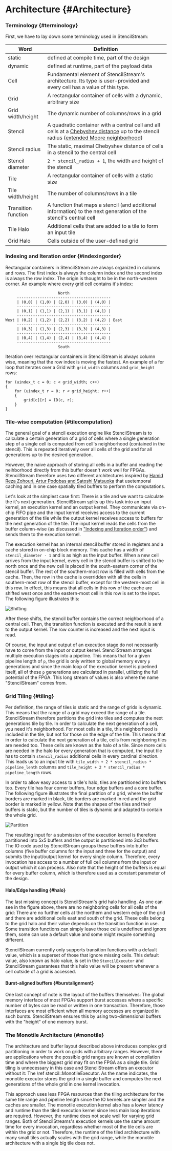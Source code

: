 # Architecture {#Architecture}

### Terminology {#terminology}

First, we have to lay down some terminology used in StencilStream:

| Word | Definition |
|------|------------|
| static | defined at compile time, part of the design |
| dynamic | defined at runtime, part of the payload data |
| Cell | Fundamental element of StencilStream's architecture. Its type is user-provided and every cell has a value of this type. |
| Grid | A rectangular container of cells with a dynamic, arbitrary size |
| Grid width/height | The dynamic number of columns/rows in a grid |
| Stencil | A quadratic container with a central cell and all cells at a [Chebyshev distance](https://en.wikipedia.org/wiki/Chebyshev_distance) up to the stencil radius ([extended Moore neighborhood](https://en.wikipedia.org/wiki/Moore_neighborhood)) |
| Stencil radius | The static, maximal Chebyshev distance of cells in a stencil to the central cell |
| Stencil diameter | `2 * stencil_radius + 1`, the width and height of the stencil |
| Tile | A rectangular container of cells with a static size |
| Tile width/height | The number of columns/rows in a tile |
| Transition function | A function that maps a stencil (and additional information) to the next generation of the stencil's central cell |
| Tile Halo | Additional cells that are added to a tile to form an input tile |
| Grid Halo | Cells outside of the user-defined grid |

### Indexing and Iteration order {#indexingorder}

Rectangular containers in StencilStream are always organized in columns and rows. The first index is always the column index and the second index is always the row index. The origin is thought to be in the north-western corner. An example where every grid cell contains it's index:

```
                       North
     -----------------------------------------
     | (0,0) | (1,0) | (2,0) | (3,0) | (4,0) |
     -----------------------------------------
     | (0,1) | (1,1) | (2,1) | (3,1) | (4,1) |
     -----------------------------------------
West | (0,2) | (1,2) | (2,2) | (3,2) | (4,2) | East
     -----------------------------------------
     | (0,3) | (1,3) | (2,3) | (3,3) | (4,3) |
     -----------------------------------------
     | (0,4) | (1,4) | (2,4) | (3,4) | (4,4) |
     -----------------------------------------
                       South
```

Iteration over rectangular containers in StencilStream is always column wise, meaning that the row index is moving the fastest. An example of a for loop that iterates over a Grid with `grid_width` columns and `grid_height` rows:

```
for (uindex_t c = 0; c < grid_width; c++)
{
    for (uindex_t r = 0; r < grid_height; r++)
    {
        grid[c][r] = ID(c, r);
    }
}
```

### Tile-wise computation {#tilecomputation}

The general goal of a stencil execution engine like StencilStream is to calculate a certain generation of a grid of cells where a single generation step of a single cell is computed from cell's neighborhood (contained in the stencil). This is repeated iteratively over all cells of the grid and for all generations up to the desired generation.

However, the naive approach of storing all cells in a buffer and reading the neihborhood directly from this buffer doesn't work well for FPGAs. StencilStream therefore uses two different architectures inspired by [Hamid Reza Zohouri, Artur Podobas and Satoshi Matsuoka](https://dl.acm.org/doi/pdf/10.1145/3174243.3174248) that usetemporal caching and in one case spatially tiled buffers to perform the computations.

Let's look at the simplest case first: There is a tile and we want to calculate the it's next generation. StencilStream splits up this task into an input kernel, an execution kernel and an output kernel. They communicate via on-chip FIFO pipe and the input kernel receives access to the current generation of the tile while the output kernel receives access to buffers for the next generation of the tile. The input kernel reads the cells from the buffer column-wise (as discussed in ["Indexing and Iteration order"](#index)) and sends them to the execution kernel.

The execution kernel has an internal stencil buffer stored in registers and a cache stored in on-chip block memory. This cache has a width of `stencil_diameter - 1` and is as high as the input buffer. When a new cell arrives from the input kernel, every cell in the stencil buffer is shifted to the north once and the new cell is placed in the south-eastern corner of the stencil buffer. The rest of the southern-most row is filled with cells from the cache. Then, the row in the cache is overridden with all the cells in southern-most row of the stencil buffer, except for the western-most cell in this row. In effect, this means that all cells in this row of the cache are shifted west once and the eastern-most cell in this row is set to the input. The following figure illustrates this:

![Shifting](shifting.svg)

After these shifts, the stencil buffer contains the correct neighborhood of a central cell. Then, the transition function is executed and the result is sent to the output kernel. The row counter is increased and the next input is read.

Of course, the input and output of an execution stage do not necessarily have to come from the input or output kernel. StencilStream arranges multiple execution stages into a pipeline. This means that for a given pipeline length of `p`, the grid is only written to global memory every `p` generations and since the main loop of the execution kernel is pipelined itself, all of these `p` generations are calculated in parallel, utilizing the full potential of the FPGA. This long stream of values is also where the name "StencilStream" comes from.

### Grid Tiling {#tiling}

Per definition, the range of tiles is static and the range of grids is dynamic. This means that the range of a grid may exceed the range of a tile. StencilStream therefore partitions the grid into tiles and computes the next generations tile by tile. In order to calculate the next generation of a cell, you need it's neighborhood. For most cells in a tile, this neighborhood is included in the tile, but not for those on the edge of the tile. This means that in order to calculate the next generation of a tile, cells from neighboring tiles are needed too. These cells are known as the halo of a tile. Since more cells are needed in the halo for every generation that is computed, the input tile has to contain `stencil_radius` additional cells in every cardinal direction. This leads us to an input tile with `tile_width + 2 * stencil_radius * pipeline_lenth` columns and `tile_height + 2 * stencil_radius * pipeline_length` rows.

In order to allow easy access to a tile's halo, tiles are partitioned into buffers too. Every tile has four corner buffers, four edge buffers and a core buffer. The following figure illustrates the final partition of a grid, where the buffer borders are marked in black, tile borders are marked in red and the grid border is marked in yellow. Note that the shapes of the tiles and their buffers is static, but the number of tiles is dynamic and adapted to contain the whole grid.

![Partition](partition.svg)

The resulting input for a submission of the execution kernel is therefore partitioned into 5x5 buffers and the output is partitioned into 3x3 buffers. The IO code used by StencilStream groups these buffers into buffer columns (five buffer columns for the input and three for the output) and submits the input/output kernel for every single column. Therefore, every invocation has access to a number of full cell columns from the input or output which it can process. Also note that the height of the buffers is equal for every buffer column, which is therefore used as a constant parameter of the design.

#### Halo/Edge handling {#halo}

The last missing concept is StencilStream's grid halo handling. As one can see in the figure above, there are no neighboring cells for all cells of the grid: There are no further cells at the northern and western edge of the grid and there are additional cells east and south of the grid. These cells belong to the grid halo and their value depends on the transition function in use. Some transition functions can simply leave those cells undefined and ignore them, some can use a default value and some might require something different.

StencilStream currently only supports transition functions with a default value, which is a superset of those that ignore missing cells. This default value, also known as halo value, is set in the `StencilExecutor` and StencilStream guarantees that this halo value will be present whenever a cell outside of a grid is accessed.

#### Burst-aligned buffers {#burstalignment}

One last concept of note is the layout of the buffers themselves: The global memory interface of most FPGAs support burst accesses where a specific number of bytes can be read or written in one transaction. Therefore, those interfaces are most efficient when all memory accesses are organized in such bursts. StencilStream ensures this by using two-dimensional buffers with the "height" of one memory burst.

### The Monotile Architecture {#monotile}

The architecture and buffer layout described above introduces complex grid partitioning in order to work on grids with arbitrary ranges. However, there are applications where the possible grid ranges are known at compilation time and where the biggest grid may fit on the FPGA as a single tile. Grid tiling is unnecessary in this case and StencilStream offers an executor without it: The \ref stencil::MonotileExecutor. As the name indicates, the monotile executor stores the grid in a single buffer and computes the next generations of the whole grid in one kernel invocation.

This approach uses less FPGA resources than the tiling architecture for the same tile range and pipeline length since the IO kernels are simpler and the caches are smaller. The monotile execution kernel also has a lower latency and runtime than the tiled execution kernel since less main loop iterations are required. However, the runtime does not scale well for varying grid ranges. Both of StencilStreams's execution kernels use the same amount time for every invocation, regardless whether most of the tile cells are within the grid or not. Therefore, the runtime of the tiled architecture with many small tiles actually scales with the grid range, while the monotile architecture with a single big tile does not.
